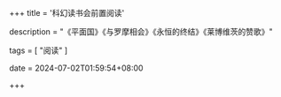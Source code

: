 +++
title = '科幻读书会前置阅读'

description = "《平面国》《与罗摩相会》《永恒的终结》《莱博维茨的赞歌》"

tags = [ "阅读" ]

date = 2024-07-02T01:59:54+08:00

+++
